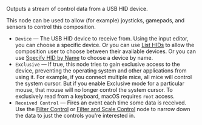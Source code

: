 Outputs a stream of control data from a USB HID device.

This node can be used to allow (for example) joysticks, gamepads, and sensors to control this composition.

   - `Device` — The USB HID device to receive from.  Using the input editor, you can choose a specific device.  Or you can use [List HIDs](vuo-node://vuo.hid.listDevices) to allow the composition user to choose between their available devices.  Or you can use [Specify HID by Name](vuo-node://vuo.hid.make.name) to choose a device by name.
   - `Exclusive` — If true, this node tries to gain exclusive access to the device, preventing the operating system and other applications from using it.  For example, if you connect multiple mice, all mice will control the system cursor.  But if you enable Exclusive mode for a particular mouse, that mouse will no longer control the system cursor.  To exclusively read from a keyboard, macOS requires `root` access.
   - `Received Control` — Fires an event each time some data is received.  Use the [Filter Control](vuo-node://vuo.hid.filter.control2) or [Filter and Scale Control](vuo-node://vuo.hid.scale.control2) node to narrow down the data to just the controls you're interested in.
